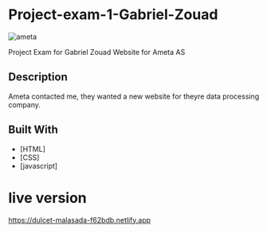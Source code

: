 # Project-exam-1-Gabriel-Zouad

![ameta](https://user-images.githubusercontent.com/91872558/173452194-39a2258a-4559-4163-ba4a-c84671643c5e.png)

Project Exam for Gabriel Zouad
Website for Ameta AS


## Description
Ameta contacted me, they wanted a new website for theyre data processing company.

## Built With


- [HTML]
- [CSS]
- [javascript]

# live version
https://dulcet-malasada-f62bdb.netlify.app


